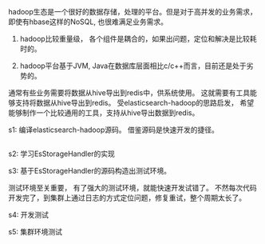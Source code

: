 hadoop生态是一个很好的数据存储，处理的平台。但是对于高并发的业务需求，即使有hbase这样的NoSQL, 也很难满足业务需求。

1. hadoop比较重量级， 各个组件是耦合的，如果出问题，定位和解决是比较耗时的。

2. hadoop平台基于JVM, Java在数据库层面相比c/c++而言，目前还是处于劣势的。

通常有些业务需要将数据从hive导出到redis中，供系统使用。 这就需要有工具能够支持将数据从hive导出到redis。 受elasticsearch-hadoop的思路启发，
希望能够制作一个比较通用的工具，支持从hive导出数据到redis。

s1: 编译elasticsearch-hadoop源码。 借鉴源码是快速开发的捷径。
```

```

s2: 学习EsStorageHandler的实现


s3: 基于EsStorageHandler的源码构造出测试环境。

   测试环境至关重要， 有了强大的测试环境，就能快速开发试错了。 不然每次代码开发完了，到集群上通过日志的方式定位问题，修复重试，整个周期太长了。

s4: 开发测试


s5: 集群环境测试


